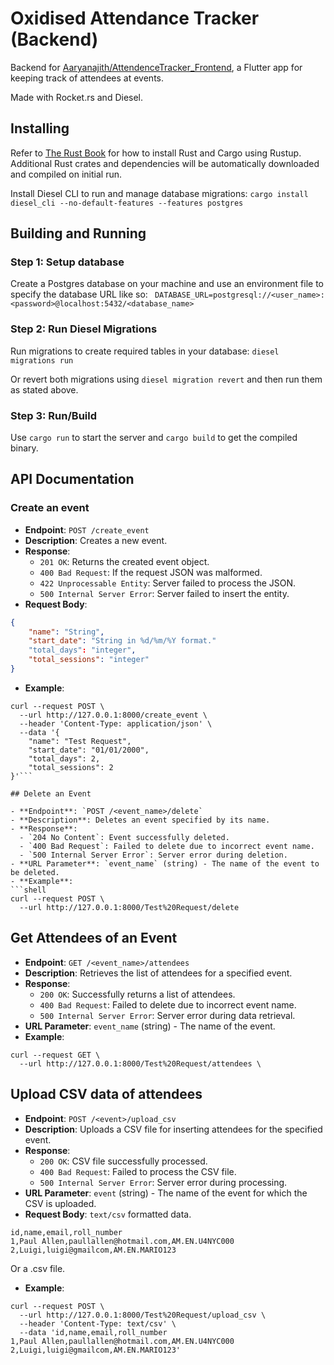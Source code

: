 # Oxidised Attendance Tracker (Backend)

Backend for [Aaryanajith/AttendenceTracker_Frontend](https://github.com/Aaryanajith/AttendenceTracker_Frontend), 
a Flutter app for keeping track of attendees at events.

Made with Rocket.rs and Diesel. 

## Installing

Refer to [The Rust Book](https://doc.rust-lang.org/cargo/getting-started/installation.html) for how to install Rust and Cargo using Rustup.
Additional Rust crates and dependencies will be automatically downloaded and compiled on initial run.

Install Diesel CLI to run and manage database migrations:
`cargo install diesel_cli --no-default-features --features postgres`

## Building and Running

### Step 1: Setup database
Create a Postgres database on your machine and use an environment file to specify the database URL like so:
` DATABASE_URL=postgresql://<user_name>:<password>@localhost:5432/<database_name>`

### Step 2: Run Diesel Migrations
Run migrations to create required tables in your database:
`diesel migrations run`

Or revert both migrations using `diesel migration revert`
and then run them as stated above.

### Step 3: Run/Build
Use `cargo run` to start the server and `cargo build` to get the compiled binary.

## API Documentation

### Create an event
- **Endpoint**: `POST /create_event`
- **Description**: Creates a new event.
- **Response**:
    - `201 OK`: Returns the created event object.
    - `400 Bad Request`: If the request JSON was malformed.
    - `422 Unprocessable Entity`: Server failed to process the JSON.
    - `500 Internal Server Error`: Server failed to insert the entity.
- **Request Body**: 
```json
{
	"name": "String",
	"start_date": "String in %d/%m/%Y format."
	"total_days": "integer",
	"total_sessions": "integer" 
}
```
- **Example**:
```shell
curl --request POST \
  --url http://127.0.0.1:8000/create_event \
  --header 'Content-Type: application/json' \
  --data '{
	"name": "Test Request",
	"start_date": "01/01/2000",
	"total_days": 2,
	"total_sessions": 2
}'```

## Delete an Event

- **Endpoint**: `POST /<event_name>/delete`
- **Description**: Deletes an event specified by its name.
- **Response**:
  - `204 No Content`: Event successfully deleted.
  - `400 Bad Request`: Failed to delete due to incorrect event name.
  - `500 Internal Server Error`: Server error during deletion.
- **URL Parameter**: `event_name` (string) - The name of the event to be deleted.
- **Example**:
```shell
curl --request POST \
  --url http://127.0.0.1:8000/Test%20Request/delete
```

## Get Attendees of an Event

- **Endpoint**: `GET /<event_name>/attendees`
- **Description**: Retrieves the list of attendees for a specified event.
- **Response**:
  - `200 OK`: Successfully returns a list of attendees.
  - `400 Bad Request`: Failed to delete due to incorrect event name.
  - `500 Internal Server Error`: Server error during data retrieval.
- **URL Parameter**: `event_name` (string) - The name of the event.
- **Example**:
```shell
curl --request GET \
  --url http://127.0.0.1:8000/Test%20Request/attendees \
```

## Upload CSV data of attendees

- **Endpoint**: `POST /<event>/upload_csv`
- **Description**: Uploads a CSV file for inserting attendees for the specified event.
- **Response**:
  - `200 OK`: CSV file successfully processed.
  - `400 Bad Request`: Failed to process the CSV file.
  - `500 Internal Server Error`: Server error during processing.
- **URL Parameter**: `event` (string) - The name of the event for which the CSV is uploaded.
- **Request Body**: `text/csv` formatted data.
```csv
id,name,email,roll_number
1,Paul Allen,paullallen@hotmail.com,AM.EN.U4NYC000
2,Luigi,luigi@gmailcom,AM.EN.MARIO123
```
Or a .csv file.
- **Example**:
```shell
curl --request POST \
  --url http://127.0.0.1:8000/Test%20Request/upload_csv \
  --header 'Content-Type: text/csv' \
  --data 'id,name,email,roll_number
1,Paul Allen,paullallen@hotmail.com,AM.EN.U4NYC000
2,Luigi,luigi@gmailcom,AM.EN.MARIO123'
```
